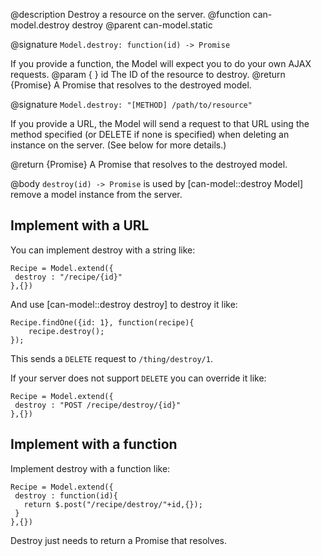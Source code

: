 @description Destroy a resource on the server.
@function can-model.destroy destroy
@parent can-model.static

@signature `Model.destroy: function(id) -> Promise`

If you provide a function, the Model will expect you to do your own AJAX requests.
@param { } id The ID of the resource to destroy.
@return {Promise} A Promise that resolves to the destroyed model.

@signature `Model.destroy: "[METHOD] /path/to/resource"`

If you provide a URL, the Model will send a request to that URL using
the method specified (or DELETE if none is specified) when deleting an
instance on the server. (See below for more details.)

@return {Promise} A Promise that resolves to the destroyed model.

@body
`destroy(id) -> Promise` is used by [can-model::destroy Model] remove a model
instance from the server.

## Implement with a URL

You can implement destroy with a string like:

```
Recipe = Model.extend({
 destroy : "/recipe/{id}"
},{})
```

And use [can-model::destroy destroy] to destroy it like:

```
Recipe.findOne({id: 1}, function(recipe){
    recipe.destroy();
});
```

This sends a `DELETE` request to `/thing/destroy/1`.

If your server does not support `DELETE` you can override it like:

```
Recipe = Model.extend({
 destroy : "POST /recipe/destroy/{id}"
},{})
```

## Implement with a function

Implement destroy with a function like:

```
Recipe = Model.extend({
 destroy : function(id){
   return $.post("/recipe/destroy/"+id,{});
 }
},{})
```

Destroy just needs to return a Promise that resolves.